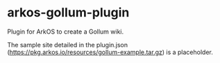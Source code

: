 arkos-gollum-plugin
===================

Plugin for ArkOS to create a Gollum wiki.

The sample site detailed in the plugin.json (https://pkg.arkos.io/resources/gollum-example.tar.gz) is a placeholder.
